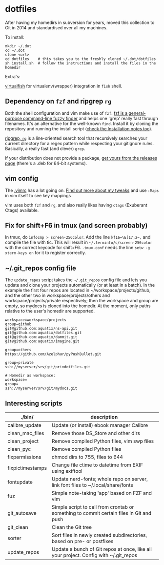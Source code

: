 dotfiles
========

After having my homedirs in subversion for years, moved this collection to Git in 2014 and standardised over all my machines.

To install:

```
mkdir ~/.dot
cd ~/.dot
clone <url>
cd dotfiles    # this takes you to the freshly cloned ~/.dot/dotfiles
sh install.sh  # follow the instructions and install the files in the homedir
```

Extra's:

[virtualfish](https://virtualfish.readthedocs.io/en/latest/install.html) for virtualenv(wrapper) integration in `fish` shell.


## Dependency on `fzf` and ripgrep `rg`

Both the shell configuration and vim make use of `fzf`. [fzf is a general-purpose command-line fuzzy finder](https://github.com/junegunn/fzf) and helps one 'grep' really fast through filenames. It's an alternative for the well-known `find`. Install it by cloning the repository and running the install script ([check the Installation notes too](https://github.com/junegunn/fzf#installation)).

[ripgrep, `rg`](https://github.com/BurntSushi/ripgrep) is a line-oriented search tool that recursively searches your current directory for a regex pattern while respecting your gitignore rules. Basically, a really fast (and clever) `grep`.

If your distribution does not provide a package, [get yours from the releases page](https://github.com/BurntSushi/ripgrep/releases) (there's a .deb for 64-bit systems).


## vim config

The [.vimrc](https://github.com/aquatix/dotfiles/blob/master/.vimrc) has a lot going on. [Find out more about my tweaks](https://dammit.nl/tag/vim.html) and use `:Maps` in vim itself to see key mappings

vim uses both `fzf` and `rg`, and also really likes having `ctags` (Exuberant Ctags) available.


## Fix for shift+F6 in tmux (and screen probably)

In tmux, do `infocmp > screen-256color`. Add the line `kf16=\E[17;2~,` and compile the file with tic. This will result in `~/.terminfo/s/screen-256color` with the correct keycode for shift+F6. `.tmux.conf` needs the line `setw -g xterm-keys on` for it to register correctly.


## ~/.git_repos config file

The `update_repos` script takes the `~/.git_repos` config file and lets you update and clone your projects automatically (or at least in a batch). In the example the first four repos are located in ~/workspace/projects/github, and the other two in workspace/projects/others and workspace/projects/private respectively; then the workspace and group are empty, so mydocs is cloned into the homedir. At the moment, only paths relative to the user's homedir are supported.

```
workspace=workspace/projects
group=github
git@github.com:aquatix/ns-api.git
git@github.com:aquatix/dotfiles.git
git@github.com:aquatix/dammit.git
git@github.com:aquatix/imagine.git

group=others
https://github.com/Azelphur/pyPushBullet.git

group=private
ssh://myserver/srv/git/privdotfiles.git

# Homedir as workspace:
workspace=
group=
ssh://myserver/srv/git/mydocs.git
```


## Interesting scripts

| ./bin/           | description                                                                             |
|------------------|-----------------------------------------------------------------------------------------|
| calibre_update   | Update (or install) ebook manager Calibre                                               |
| clean_mac_files  | Remove those DS_Store and other dirs                                                    |
| clean_project    | Remove compiled Python files, vim swp files                                             |
| clean_pyc        | Remove compiled Python files                                                            |
| fixpermissions   | chmod dirs to 755, files to 644                                                         |
| fixpictimestamps | Change file ctime to datetime from EXIF using exiftool                                  |
| fontupdate       | Update nerd-fonts; whole repo on server, link font files to ~/.local/share/fonts        |
| fuz              | Simple note-taking 'app' based on FZF and vim                                           |
| git_autosave     | Simple script to call from crontab or something to commit certain files in Git and push |
| git_clean        | Clean the Git tree                                                                      |
| sorter           | Sort files in newly created subdirectories, based on pre- or postfixes                  |
| update_repos     | Update a bunch of Git repos at once, like all your project. Config with ~/.git_repos    |
